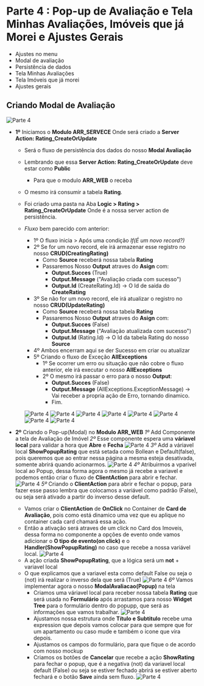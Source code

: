 # Parte 4 : Pop-up de Avaliação e Tela Minhas Avaliações, Imóveis que já Morei e Ajustes Gerais

- Ajustes no menu
- Modal de avaliação
- Persistência de dados
- Tela Minhas Avaliações
- Tela Imóveis que já morei
- Ajustes gerais

## Criando Modal de Avaliação

![Parte 4](..//Parte%204/img/ModalAvaliacao-TelaAvaliarImovel/ModalAvaliacao01.png)

- **1º** Iniciamos o **Modulo ARR_SERVECE** Onde será criado a **Server Action: Rating_CreateOrUpdate**

  - Será o fluxo de persistência dos dados do nosso **Modal Avaliação**
  - Lembrando que essa **Server Action: Rating_CreateOrUpdate** deve estar como **Public**
    - Para que o modulo **ARR_WEB** o receba
  - O mesmo irá consumir a tabela **Rating**.
  - Foi criado uma pasta na Aba **Logic > Rating > Rating_CreateOrUpdate** Onde é a nossa server action de persistência.
  - *Fluxo* bem parecido com anterior:
    - 1º O fluxo inicia > Após uma condição *If(É um novo record?)*
    - 2º Se for um novo record, ele irá armazenar esse registro no nosso **CRUD(CreatingRating)**
      - Como **Source** receberá nossa tabela **Rating**
      - Passaremos Nosso **Output** atraves do **Asign** com:
        - **Output.Succes** (True)
        - **Output.Message** ("Avaliação criada com sucesso")
        - **Output.Id** (CreateRating.Id) -> O Id de saida do **CreateRating**
    - 3º Se não for um novo record, ele irá atualizar o registro no nosso **CRUD(UpdateRating)**
      - Como **Source** receberá nossa tabela **Rating**
      - Passaremos Nosso **Output** atraves do **Asign** com:
        - **Output.Succes** (False)
        - **Output.Message** ("Avaliação atualizada com sucesso")
        - **Output.Id** (Rating.Id) -> O Id da tabela Rating do nosso **Source**
    - 4º Ambos encerram aqui se der Sucesso em criar ou atualizar
    - 5º Criando o fluxo de Exceção **AllExceptions**
      - 1º Se ocorrer um erro ou situação que não cobre o fluxo anterior, ele irá executar o nosso **AllExceptions**
      - 2º O mesmo irá passar o erro para o nosso **Output**:
        - **Output.Succes** (False)
        - **Output.Message** (AllExceptions.ExceptionMessage) -> Vai receber a propria ação de Erro, tornando dinamico.
        - Fim.

    ![Parte 4](..//Parte%204/img/ModalAvaliacao-TelaAvaliarImovel/Server/ModalAvaliacao02.png)
    ![Parte 4](..//Parte%204/img/ModalAvaliacao-TelaAvaliarImovel/Server/ModalAvaliacao03.png)
    ![Parte 4](..//Parte%204/img/ModalAvaliacao-TelaAvaliarImovel/Server/ModalAvaliacao04.png)
    ![Parte 4](..//Parte%204/img/ModalAvaliacao-TelaAvaliarImovel/Server/ModalAvaliacao05.png)
    ![Parte 4](..//Parte%204/img/ModalAvaliacao-TelaAvaliarImovel/Server/ModalAvaliacao06.png)
    ![Parte 4](..//Parte%204/img/ModalAvaliacao-TelaAvaliarImovel/Server/ModalAvaliacao07.png)
    ![Parte 4](..//Parte%204/img/ModalAvaliacao-TelaAvaliarImovel/Server/ModalAvaliacao08.png)
    ![Parte 4](..//Parte%204/img/ModalAvaliacao-TelaAvaliarImovel/Server/ModalAvaliacao09.png)

- **2º** Criando o Pop-up(Modal) no **Modulo ARR_WEB**
  *1º* Add Componente a tela de Avaliação de Imóvel
  *2º* Esse componente espera uma **váriavel local** para validar a hora que **Abre** e **Fecha**
  ![Parte 4](..//Parte%204/img/ModalAvaliacao-TelaAvaliarImovel/ModalAvaliacao10.png)
  *3º* Add a váriavel local **ShowPopupRating** que está setada como Bollean e Default(false), pois queremos que ao entrar nessa página a mesma esteja desativada, somente abrirá quando acionarmos.
  ![Parte 4](..//Parte%204/img/ModalAvaliacao-TelaAvaliarImovel/ModalAvaliacao11.png)
  *4º* Atribuirmos a vparivel local ao Popup, dessa forma agora o mesmo já recebe a variavel e podemos então criar o fluxo de **ClientAction** para abrir e fechar.
  ![Parte 4](..//Parte%204/img/ModalAvaliacao-TelaAvaliarImovel/ModalAvaliacao12.png)
  *5º* Criando o **ClientAction** para abrir e fechar o popup, para fazer esse passo lembra que colocamos a variável como padrão (False), ou seja será ativado a partir do inverso desse default.
  - Vamos criar o **ClientAction** de **OnClick** no Container de **Card de Avaliação**, pois como está dinamico uma vez que eu aplique no container cada card chamará essa ação.
  - Então a ativação será atraves de um click no Card dos Imoveis, dessa forma no componente a opções de evento onde vamos adicionar o **O tipo de evento(on click)** e o **Handler(ShowPopupRating)** no caso que recebe a nossa variável local.
  ![Parte 4](..//Parte%204/img/ModalAvaliacao-TelaAvaliarImovel/ModalAvaliacao13.png)
  - A ação criada **ShowPopupRating**, que a lógica será um **not** + variavel local
  - O que explicamos que a variavel esta como default False ou seja o (not) irá realizar o inverso dela que será (True)
  ![Parte 4](..//Parte%204/img/ModalAvaliacao-TelaAvaliarImovel/ModalAvaliacao14.png)
  *6º* Vamos implementar agora o nosso **ModalAvaliacao(Popup)** na tela
    - Criamos uma váriavel local para receber nossa tabela **Rating** que será usada no **Formulário** após arrastamos para nosso **Widget Tree** para o formulário dentro do popupp, que será as informações que vamos trabalhar.
   ![Parte 4](..//Parte%204/img/ModalAvaliacao-TelaAvaliarImovel/ModalAvaliacao15.png)
    - Ajustamos nossa estrutura onde **Título e Subtitulo** recebe uma expression que depois vamos colocar para que sempre que for um apartamento ou caso mude e também o icone que vira depois.
    - Ajustamos os campos do formulário, para que fique o de acordo com nosso mockup
    - Criamos os botões de **Cancelar** que recebe a ação **ShowRating** para fechar o popup, que é a negativa (not) da variavel local default (False) ou seja se estiver fechado abrirá se estiver aberto fechará e o botão **Save** ainda sem fluxo.
   ![Parte 4](..//Parte%204/img/ModalAvaliacao-TelaAvaliarImovel/ModalAvaliacao16.png)
